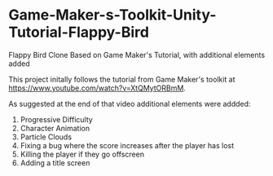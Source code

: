 # Game-Maker-s-Toolkit-Unity-Tutorial-Flappy-Bird
Flappy Bird Clone Based on Game Maker's Tutorial, with additional elements added

This project initally follows the tutorial from Game Maker's toolkit at https://www.youtube.com/watch?v=XtQMytORBmM.

As suggested at the end of that video additional elements were addded:
1. Progressive Difficulty
2. Character Animation
3. Particle Clouds
4. Fixing a bug where the score increases after the player has lost
5. Killing the player if they go offscreen
6. Adding a title screen
